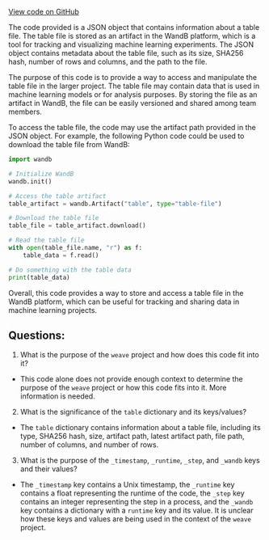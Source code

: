 [View code on GitHub](https://github.com/wandb/weave/examples/app/wandb/run-20230620_192556-f05k0qha/files/wandb-summary.json)

The code provided is a JSON object that contains information about a table file. The table file is stored as an artifact in the WandB platform, which is a tool for tracking and visualizing machine learning experiments. The JSON object contains metadata about the table file, such as its size, SHA256 hash, number of rows and columns, and the path to the file.

The purpose of this code is to provide a way to access and manipulate the table file in the larger project. The table file may contain data that is used in machine learning models or for analysis purposes. By storing the file as an artifact in WandB, the file can be easily versioned and shared among team members.

To access the table file, the code may use the artifact path provided in the JSON object. For example, the following Python code could be used to download the table file from WandB:

```python
import wandb

# Initialize WandB
wandb.init()

# Access the table artifact
table_artifact = wandb.Artifact("table", type="table-file")

# Download the table file
table_file = table_artifact.download()

# Read the table file
with open(table_file.name, "r") as f:
    table_data = f.read()

# Do something with the table data
print(table_data)
```

Overall, this code provides a way to store and access a table file in the WandB platform, which can be useful for tracking and sharing data in machine learning projects.
## Questions: 
 1. What is the purpose of the `weave` project and how does this code fit into it?
- This code alone does not provide enough context to determine the purpose of the `weave` project or how this code fits into it. More information is needed.

2. What is the significance of the `table` dictionary and its keys/values?
- The `table` dictionary contains information about a table file, including its type, SHA256 hash, size, artifact path, latest artifact path, file path, number of columns, and number of rows.

3. What is the purpose of the `_timestamp`, `_runtime`, `_step`, and `_wandb` keys and their values?
- The `_timestamp` key contains a Unix timestamp, the `_runtime` key contains a float representing the runtime of the code, the `_step` key contains an integer representing the step in a process, and the `_wandb` key contains a dictionary with a `runtime` key and its value. It is unclear how these keys and values are being used in the context of the `weave` project.